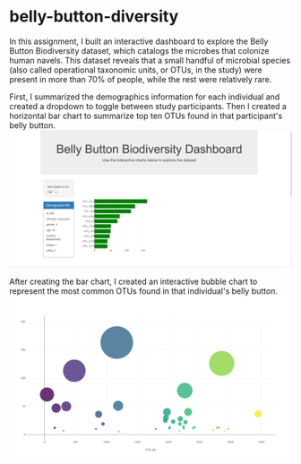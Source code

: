 # belly-button-diversity

In this assignment, I built an interactive dashboard to explore the Belly Button Biodiversity dataset, which catalogs the microbes that colonize human navels.
This dataset reveals that a small handful of microbial species (also called operational taxonomic units, or OTUs, in the study) were present in more than 70% of people, while the rest were relatively rare.

First, I summarized the demographics information for each individual and created a dropdown to toggle between study participants. Then I created a horizontal bar chart to summarize top ten OTUs found in that participant's belly button. 
![](Images/belly_button_1.PNG)

After creating the bar chart, I created an interactive bubble chart to represent the most common OTUs found in that individual's belly button.
![](Images/belly_button_chart.png)

